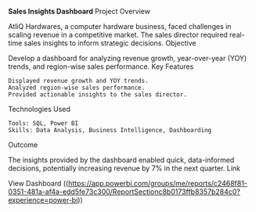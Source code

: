 **Sales Insights Dashboard**
Project Overview

AtliQ Hardwares, a computer hardware business, faced challenges in scaling revenue in a competitive market. The sales director required real-time sales insights to inform strategic decisions.
Objective

Develop a dashboard for analyzing revenue growth, year-over-year (YOY) trends, and region-wise sales performance.
Key Features

    Displayed revenue growth and YOY trends.
    Analyzed region-wise sales performance.
    Provided actionable insights to the sales director.

Technologies Used

    Tools: SQL, Power BI
    Skills: Data Analysis, Business Intelligence, Dashboarding

Outcome

The insights provided by the dashboard enabled quick, data-informed decisions, potentially increasing revenue by 7% in the next quarter.
Link

View Dashboard
((https://app.powerbi.com/groups/me/reports/c2468f81-0351-481a-af4a-edd5fe73c300/ReportSectionc8b0173ffb8357b284c0?experience=power-bi)) 
